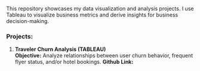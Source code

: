 This repository showcases my data visualization and analysis projects. I use Tableau to visualize business metrics and derive insights for business decision-making.

### Projects:

1. **Traveler Churn Analysis (TABLEAU)**   
   **Objective:** Analyze relationships between user churn behavior, frequent flyer status, and/or hotel bookings.
   **Github Link:** 
